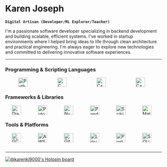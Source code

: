 # Karen Joseph

**`Digital Artisan (Developer/ML Explorer/Teacher)`**

I'm a passionate software developer specializing in backend development and building scalable, efficient systems. I've worked in startup environments where I helped bring ideas to life through clean architecture and practical engineering. I'm always eager to explore new technologies and committed to delivering innovative software experiences.

---

### Programming & Scripting Languages

<div style="display: flex; justify-content: space-around">

<img align="left" alt="Python" width="30px" style="padding-right:10px;" src="https://cdn.jsdelivr.net/gh/devicons/devicon@latest/icons/python/python-plain-wordmark.svg" />

<img align="left" alt="C" width="30px" style="padding-right:10px;" src="https://cdn.jsdelivr.net/gh/devicons/devicon@latest/icons/c/c-line.svg" />    

<img align="left" alt="C++" width="30px" style="padding-right:10px;" src="https://cdn.jsdelivr.net/gh/devicons/devicon@latest/icons/cplusplus/cplusplus-plain.svg" />

<img  align="left" alt="C++" width="30px" style="padding-right:10px;" src="https://cdn.jsdelivr.net/gh/devicons/devicon@latest/icons/bash/bash-original.svg" />   

</div>

### Frameworks & Libraries

<div style="display: flex; justify-content: space-around">

<img align="left" alt="Django Rest Framework" width="30px" style="padding-right:10px;" src="https://cdn.jsdelivr.net/gh/devicons/devicon@latest/icons/djangorest/djangorest-line.svg" />

<img align="left" alt="Pytorch" width="30px" style="padding-right:10px;" src="https://cdn.jsdelivr.net/gh/devicons/devicon@latest/icons/pytorch/pytorch-original.svg" />

<img align="left" alt="Numpy" width="30px" style="padding-right:10px;" src="https://cdn.jsdelivr.net/gh/devicons/devicon@latest/icons/numpy/numpy-original-wordmark.svg" />

<img align="left" alt="Pandas" width="30px" style="padding-right:10px;" src="https://cdn.jsdelivr.net/gh/devicons/devicon@latest/icons/pandas/pandas-original-wordmark.svg" />
          
<img align="left" alt="Scikit Learn" width="30px" style="padding-right:10px;" src="https://cdn.jsdelivr.net/gh/devicons/devicon@latest/icons/scikitlearn/scikitlearn-original.svg" />

<img align="left" alt="Matplotlib" width="30px" style="padding-right:10px;" src="https://cdn.jsdelivr.net/gh/devicons/devicon@latest/icons/matplotlib/matplotlib-original.svg" />

</div>
        
### Tools & Platforms    

<div style="display: flex; justify-content: space-around">

<img align="left" alt="GCP" width="30px" style="padding-right:10px;" src="https://cdn.jsdelivr.net/gh/devicons/devicon@latest/icons/googlecloud/googlecloud-original.svg" />

<img align="left" alt="AWS" width="30px" style="padding-right:10px;" src="https://cdn.jsdelivr.net/gh/devicons/devicon@latest/icons/amazonwebservices/amazonwebservices-plain-wordmark.svg" />

<img align="left" alt="Git" width="30px" style="padding-right:10px;" src="https://cdn.jsdelivr.net/gh/devicons/devicon@latest/icons/git/git-original.svg" />

<img align="left" alt="Linux" width="30px" style="padding-right:10px;" src="https://cdn.jsdelivr.net/gh/devicons/devicon@latest/icons/linux/linux-original.svg" />


<img align="left" alt="Postgres" width="30px" style="padding-right:10px;" src="https://cdn.jsdelivr.net/gh/devicons/devicon@latest/icons/postgresql/postgresql-original.svg" />


<img align="left" alt="SQLite" width="30px" style="padding-right:10px;" src="https://cdn.jsdelivr.net/gh/devicons/devicon@latest/icons/sqlite/sqlite-original.svg" />
          
             
</div>
<br/>

---

[![@karenkj9000's Holopin board](https://holopin.io/api/user/board?user=karenkj9000)](https://holopin.io/@karenkj9000)
